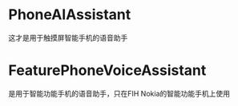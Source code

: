 # PhoneAIAssistant
这才是用于触摸屏智能手机的语音助手
# FeaturePhoneVoiceAssistant
是用于智能功能手机的语音助手，只在FIH Nokia的智能功能手机上使用
